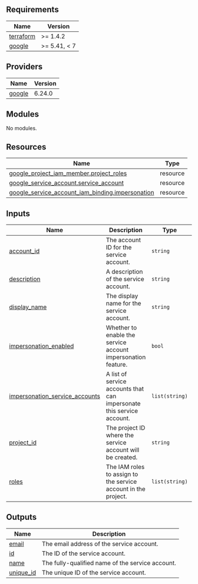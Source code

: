 <!-- BEGIN_TF_DOCS -->
## Requirements

| Name | Version |
|------|---------|
| <a name="requirement_terraform"></a> [terraform](#requirement\_terraform) | >= 1.4.2 |
| <a name="requirement_google"></a> [google](#requirement\_google) | >= 5.41, < 7 |

## Providers

| Name | Version |
|------|---------|
| <a name="provider_google"></a> [google](#provider\_google) | 6.24.0 |

## Modules

No modules.

## Resources

| Name | Type |
|------|------|
| [google_project_iam_member.project_roles](https://registry.terraform.io/providers/hashicorp/google/latest/docs/resources/project_iam_member) | resource |
| [google_service_account.service_account](https://registry.terraform.io/providers/hashicorp/google/latest/docs/resources/service_account) | resource |
| [google_service_account_iam_binding.impersonation](https://registry.terraform.io/providers/hashicorp/google/latest/docs/resources/service_account_iam_binding) | resource |

## Inputs

| Name | Description | Type | Default | Required |
|------|-------------|------|---------|:--------:|
| <a name="input_account_id"></a> [account\_id](#input\_account\_id) | The account ID for the service account. | `string` | n/a | yes |
| <a name="input_description"></a> [description](#input\_description) | A description of the service account. | `string` | `null` | no |
| <a name="input_display_name"></a> [display\_name](#input\_display\_name) | The display name for the service account. | `string` | `null` | no |
| <a name="input_impersonation_enabled"></a> [impersonation\_enabled](#input\_impersonation\_enabled) | Whether to enable the service account impersonation feature. | `bool` | `false` | no |
| <a name="input_impersonation_service_accounts"></a> [impersonation\_service\_accounts](#input\_impersonation\_service\_accounts) | A list of service accounts that can impersonate this service account. | `list(string)` | `[]` | no |
| <a name="input_project_id"></a> [project\_id](#input\_project\_id) | The project ID where the service account will be created. | `string` | n/a | yes |
| <a name="input_roles"></a> [roles](#input\_roles) | The IAM roles to assign to the service account in the project. | `list(string)` | `[]` | no |

## Outputs

| Name | Description |
|------|-------------|
| <a name="output_email"></a> [email](#output\_email) | The email address of the service account. |
| <a name="output_id"></a> [id](#output\_id) | The ID of the service account. |
| <a name="output_name"></a> [name](#output\_name) | The fully-qualified name of the service account. |
| <a name="output_unique_id"></a> [unique\_id](#output\_unique\_id) | The unique ID of the service account. |
<!-- END_TF_DOCS -->
